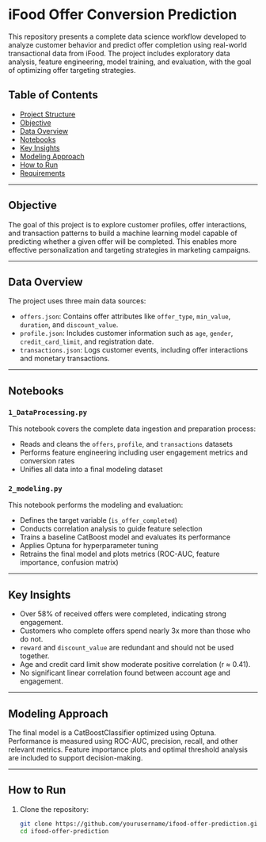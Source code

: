 # iFood Offer Conversion Prediction

This repository presents a complete data science workflow developed to analyze customer behavior and predict offer completion using real-world transactional data from iFood. The project includes exploratory data analysis, feature engineering, model training, and evaluation, with the goal of optimizing offer targeting strategies.

## Table of Contents

- [Project Structure](#project-structure)  
- [Objective](#objective)  
- [Data Overview](#data-overview)  
- [Notebooks](#notebooks)  
- [Key Insights](#key-insights)  
- [Modeling Approach](#modeling-approach)  
- [How to Run](#how-to-run)  
- [Requirements](#requirements)  

---

## Objective

The goal of this project is to explore customer profiles, offer interactions, and transaction patterns to build a machine learning model capable of predicting whether a given offer will be completed. This enables more effective personalization and targeting strategies in marketing campaigns.

---

## Data Overview

The project uses three main data sources:

- `offers.json`: Contains offer attributes like `offer_type`, `min_value`, `duration`, and `discount_value`.
- `profile.json`: Includes customer information such as `age`, `gender`, `credit_card_limit`, and registration date.
- `transactions.json`: Logs customer events, including offer interactions and monetary transactions.

---

## Notebooks

### `1_DataProcessing.py`

This notebook covers the complete data ingestion and preparation process:
- Reads and cleans the `offers`, `profile`, and `transactions` datasets
- Performs feature engineering including user engagement metrics and conversion rates
- Unifies all data into a final modeling dataset

### `2_modeling.py`

This notebook performs the modeling and evaluation:
- Defines the target variable (`is_offer_completed`)
- Conducts correlation analysis to guide feature selection
- Trains a baseline CatBoost model and evaluates its performance
- Applies Optuna for hyperparameter tuning
- Retrains the final model and plots metrics (ROC-AUC, feature importance, confusion matrix)

---

## Key Insights

- Over 58% of received offers were completed, indicating strong engagement.
- Customers who complete offers spend nearly 3x more than those who do not.
- `reward` and `discount_value` are redundant and should not be used together.
- Age and credit card limit show moderate positive correlation (r ≈ 0.41).
- No significant linear correlation found between account age and engagement.

---

## Modeling Approach

The final model is a CatBoostClassifier optimized using Optuna. Performance is measured using ROC-AUC, precision, recall, and other relevant metrics. Feature importance plots and optimal threshold analysis are included to support decision-making.

---

## How to Run

1. Clone the repository:
   ```bash
   git clone https://github.com/yourusername/ifood-offer-prediction.git
   cd ifood-offer-prediction
